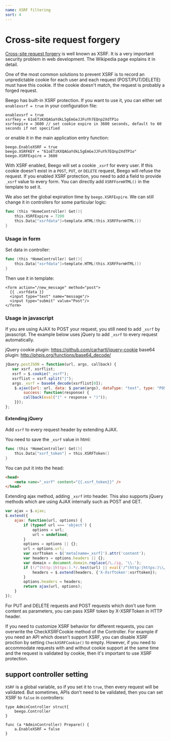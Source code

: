 ```yaml
---
name: XSRF filtering
sort: 4
---
```


# Cross-site request forgery

[Cross-site request forgery](http://en.wikipedia.org/wiki/Cross-site_request_forgery) is well known as XSRF. It is a very important security problem in web development. The Wikipedia page explains it in detail.

One of the most common solutions to prevent XSRF is to record an unpredictable cookie for each user and each request (POST/PUT/DELETE) must have this cookie. If the cookie doesn't match, the request is probably a forged request.

Beego has built-in XSRF protection. If you want to use it, you can either set `enablexsrf = true` in your configuration file:

    enablexsrf = true
    xsrfkey = 61oETzKXQAGaYdkL5gEmGeJJFuYh7EQnp2XdTP1o
    xsrfexpire = 3600 // set cookie expire in 3600 seconds, default to 60 seconds if not specified

or enable it in the main application entry function:

    beego.EnableXSRF = true
    beego.XSRFKEY = "61oETzKXQAGaYdkL5gEmGeJJFuYh7EQnp2XdTP1o"
    beego.XSRFExpire = 3600

With XSRF enabled, Beego will set a cookie `_xsrf` for every user. If this cookie doesn't exist in a `POST`, `PUT`, or `DELETE` request, Beego will refuse the request. If you enabled XSRF protection, you need to add a field to provide `_xsrf` value to every form. You can directly add `XSRFFormHTML()` in the template to set it.

We also set the global expiration time by `beego.XSRFExpire`. We can still change it in controllers for some particular logic:

```go
func (this *HomeController) Get(){
	this.XSRFExpire = 7200
	this.Data["xsrfdata"]=template.HTML(this.XSRFFormHTML())
}
```

### Usage in form

Set data in controller:

```go
func (this *HomeController) Get(){
    this.Data["xsrfdata"]=template.HTML(this.XSRFFormHTML())
}
```

Then use it in template:

    <form action="/new_message" method="post">
      {{ .xsrfdata }}
      <input type="text" name="message"/>
      <input type="submit" value="Post"/>
    </form>

### Usage in javascript

If you are using AJAX to POST your request, you still need to add `_xsrf` by javascript. The example below uses jQuery to add `_xsrf` to every request automatically.

jQuery cookie plugin: https://github.com/carhartl/jquery-cookie
base64 plugin: http://phpjs.org/functions/base64_decode/

```js
jQuery.postJSON = function(url, args, callback) {
   var xsrf, xsrflist;
   xsrf = $.cookie("_xsrf");
   xsrflist = xsrf.split("|");
   args._xsrf = base64_decode(xsrflist[0]);
    $.ajax({url: url, data: $.param(args), dataType: "text", type: "POST",
        success: function(response) {
        callback(eval("(" + response + ")"));
    }});
};
```

#### Extending jQuery

Add `xsrf` to every request header by extending AJAX.

You need to save the `_xsrf` value in html:

```go
func (this *HomeController) Get(){
    this.Data["xsrf_token"] = this.XSRFToken()
}
```

You can put it into the head:

```html
<head>
    <meta name="_xsrf" content="{{.xsrf_token}}" />
</head>
```
Extending ajax method, adding `_xsrf` into header. This also supports jQuery methods which are using AJAX internally such as POST and GET.

```js
var ajax = $.ajax;
$.extend({
    ajax: function(url, options) {
        if (typeof url === 'object') {
            options = url;
            url = undefined;
        }
        options = options || {};
        url = options.url;
        var xsrftoken = $('meta[name=_xsrf]').attr('content');
        var headers = options.headers || {};
        var domain = document.domain.replace(/\./ig, '\\.');
        if (!/^(http:|https:).*/.test(url) || eval('/^(http:|https:)\\/\\/(.+\\.)*' + domain + '.*/').test(url)) {
            headers = $.extend(headers, {'X-Xsrftoken':xsrftoken});
        }
        options.headers = headers;
        return ajax(url, options);
    }
});
```

For PUT and DELETE requests and POST requests which don't use form content as parameters, you can pass XSRF token by X-XSRFToken in HTTP header.

If you need to customize XSRF behavior for different requests, you can overwrite the CheckXSRFCookie method of the Controller. For example if you need an API which doesn't support XSRF, you can disable XSRF proction by setting `CheckXSRFCookie()` to empty. However, if you need to accommodate requests with and without cookie support at the same time and the request is validated by cookie, then it's important to use XSRF protection.

## support controller setting

`XSRF` is a global variable,  so if you set it to `true`, then every request will be validated. But sometimes, APIs don't need to be validated, then you can set XSRF to `false` in controllers:

```
type AdminController struct{
	beego.Controller
}

func (a *AdminController) Prepare() {
	a.EnableXSRF = false
}
```
